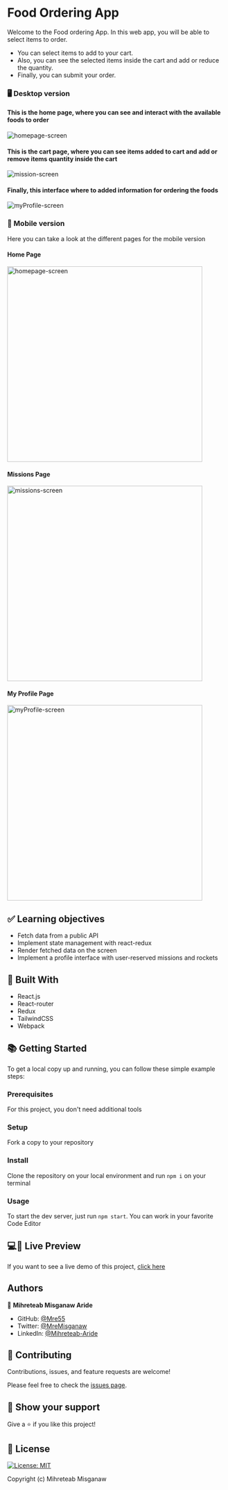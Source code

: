 # Food Ordering App

Welcome to the Food ordering App. In this web app, you will be able to select items to order.

- You can select items to add to your cart.
- Also, you can see the selected items inside the cart and add or reduce the quantity.
- Finally, you can submit your order.


### 🖥️ Desktop version

#### This is the home page, where you can see and interact with the available foods to order

![homepage-screen](./screenshots/HomePage.png)

#### This is the cart page, where you can see items added to cart and add or remove items quantity inside the cart

![mission-screen](./screenshots/CartPage.png)

####  Finally, this interface where to added information for ordering the foods

![myProfile-screen](./screenshots/orderPage.png)

### 📱 Mobile version

Here you can take a look at the different pages for the mobile version

#### Home Page

<img src="./screenshots/HomePageMobile.png" alt="homepage-screen" width="450"/>

#### Missions Page

<img src="./screenshots/CartPageMobile.png" alt="missions-screen" width="450"/>

#### My Profile Page

<img src="./screenshots/orderPageMobile.png" alt="myProfile-screen" width="450"/>

## ✅ Learning objectives

- Fetch data from a public API
- Implement state management with react-redux
- Render fetched data on the screen
- Implement a profile interface with user-reserved missions and rockets

## 🧩 Built With

- React.js
- React-router
- Redux
- TailwindCSS
- Webpack

## 📚 Getting Started

To get a local copy up and running, you can follow these simple example steps:

### Prerequisites

For this project, you don't need additional tools

<!-- For this project to run you will need the following tools:
- requisite -->

### Setup

Fork a copy to your repository

### Install

Clone the repository on your local environment and run `npm i` on your terminal

### Usage

To start the dev server, just run `npm start`.
You can work in your favorite Code Editor

## 💻📱 Live Preview

If you want to see a live demo of this project, [click here](https://food-order-app-9b2b3.firebaseapp.com/)

## Authors

👤 **Mihreteab Misganaw Aride**

- GitHub: [@Mre55](https://github.com/Mre55)
- Twitter: [@MreMisganaw](https://twitter.com/MreMisganaw)
- LinkedIn: [@Mihreteab-Aride](https://www.linkedin.com/in/mihreteabaride/)

## 🤝 Contributing

Contributions, issues, and feature requests are welcome!

Please feel free to check the [issues page](../../issues).

## 👏 Show your support

Give a ⭐️ if you like this project!


## 📝 License

[![License: MIT](https://img.shields.io/badge/License-MIT-yellow.svg)](https://opensource.org/licenses/MIT)

Copyright (c) Mihreteab Misganaw
